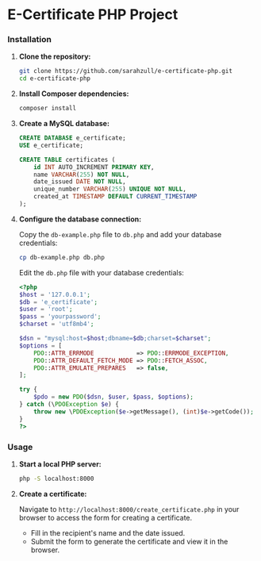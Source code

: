 # E-Certificate PHP Project

### Installation

1. **Clone the repository:**

   ```sh
   git clone https://github.com/sarahzull/e-certificate-php.git
   cd e-certificate-php
   ```

2. **Install Composer dependencies:**

   ```sh
   composer install
   ```

3. **Create a MySQL database:**

   ```sql
   CREATE DATABASE e_certificate;
   USE e_certificate;

   CREATE TABLE certificates (
       id INT AUTO_INCREMENT PRIMARY KEY,
       name VARCHAR(255) NOT NULL,
       date_issued DATE NOT NULL,
       unique_number VARCHAR(255) UNIQUE NOT NULL,
       created_at TIMESTAMP DEFAULT CURRENT_TIMESTAMP
   );
   ```

4. **Configure the database connection:**

   Copy the `db-example.php` file to `db.php` and add your database credentials:

   ```sh
   cp db-example.php db.php
   ```

   Edit the `db.php` file with your database credentials:

   ```php
   <?php
   $host = '127.0.0.1';
   $db = 'e_certificate';
   $user = 'root';
   $pass = 'yourpassword';
   $charset = 'utf8mb4';

   $dsn = "mysql:host=$host;dbname=$db;charset=$charset";
   $options = [
       PDO::ATTR_ERRMODE            => PDO::ERRMODE_EXCEPTION,
       PDO::ATTR_DEFAULT_FETCH_MODE => PDO::FETCH_ASSOC,
       PDO::ATTR_EMULATE_PREPARES   => false,
   ];

   try {
       $pdo = new PDO($dsn, $user, $pass, $options);
   } catch (\PDOException $e) {
       throw new \PDOException($e->getMessage(), (int)$e->getCode());
   }
   ?>
   ```

### Usage

1. **Start a local PHP server:**

   ```sh
   php -S localhost:8000
   ```

2. **Create a certificate:**

   Navigate to `http://localhost:8000/create_certificate.php` in your browser to access the form for creating a certificate.

   - Fill in the recipient's name and the date issued.
   - Submit the form to generate the certificate and view it in the browser.
